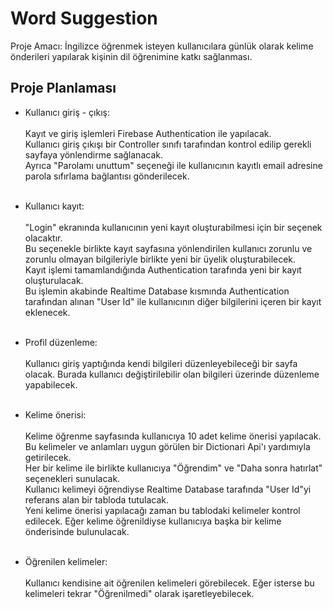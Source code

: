 # Word Suggestion

Proje Amacı: İngilizce öğrenmek isteyen kullanıcılara günlük olarak kelime önderileri yapılarak kişinin dil öğrenimine katkı sağlanması.

## Proje Planlaması

- Kullanıcı giriş - çıkış:</br></br>
Kayıt ve giriş işlemleri Firebase Authentication ile yapılacak.</br>
Kullanıcı giriş çıkışı bir Controller sınıfı tarafından kontrol edilip gerekli sayfaya yönlendirme sağlanacak.</br>
Ayrıca "Parolamı unuttum" seçeneği ile kullanıcının kayıtlı email adresine parola sıfırlama bağlantısı gönderilecek.</br></br>

- Kullanıcı kayıt:</br></br>
"Login" ekranında kullanıcının yeni kayıt oluşturabilmesi için bir seçenek olacaktır.</br>
Bu seçenekle birlikte kayıt sayfasına yönlendirilen kullanıcı zorunlu ve zorunlu olmayan bilgileriyle birlikte yeni bir üyelik oluşturabilecek.</br>
Kayıt işlemi tamamlandığında Authentication tarafında yeni bir kayıt oluşturulacak.</br>
Bu işlemin akabinde Realtime Database kısmında Authentication tarafından alınan "User Id" ile kullanıcının diğer bilgilerini içeren bir kayıt eklenecek.</br></br>

- Profil düzenleme:</br></br>
Kullanıcı giriş yaptığında kendi bilgileri düzenleyebileceği bir sayfa olacak. Burada kullanıcı değiştirilebilir olan bilgileri üzerinde düzenleme yapabilecek.</br></br>

- Kelime önerisi:</br></br>
Kelime öğrenme sayfasında kullanıcıya 10 adet kelime önerisi yapılacak. Bu kelimeler ve anlamları uygun görülen bir Dictionari Api'ı yardımıyla getirilecek.</br>
Her bir kelime ile birlikte kullanıcıya "Öğrendim" ve "Daha sonra hatırlat" seçenekleri sunulacak.</br>
Kullanıcı kelimeyi öğrendiyse Realtime Database tarafında "User Id"yi referans alan bir tabloda tutulacak.</br>
Yeni kelime önerisi yapılacağı zaman bu tablodaki kelimeler kontrol edilecek. Eğer kelime öğrenildiyse kullanıcıya başka bir kelime önderisinde bulunulacak.</br></br>

- Öğrenilen kelimeler:</br></br>
Kullanıcı kendisine ait öğrenilen kelimeleri görebilecek. Eğer isterse bu kelimeleri tekrar "Öğrenilmedi" olarak işaretleyebilecek.</br></br>
